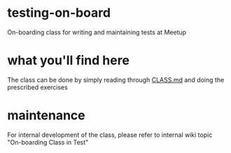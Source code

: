# testing-on-board
On-boarding class for writing and maintaining tests at Meetup

# what you'll find here
The class can be done by simply reading through [CLASS.md](CLASS.md) and doing the prescribed exercises

# maintenance
For internal development of the class, please refer to internal wiki topic "On-boarding Class in Test"

